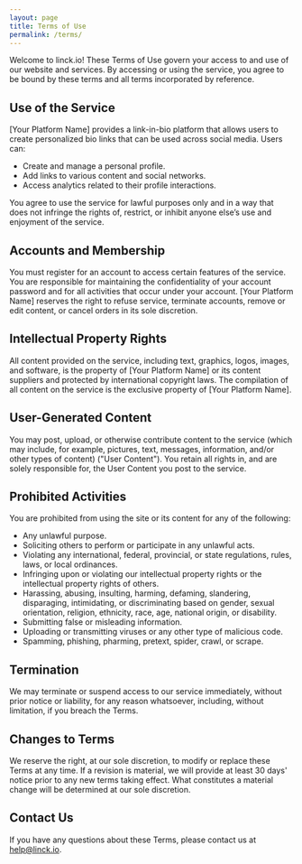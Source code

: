 ```yaml
---
layout: page
title: Terms of Use
permalink: /terms/
---
```


Welcome to linck.io! These Terms of Use govern your access to and use of our website and services. By accessing or using the service, you agree to be bound by these terms and all terms incorporated by reference.

## **Use of the Service**

[Your Platform Name] provides a link-in-bio platform that allows users to create personalized bio links that can be used across social media. Users can:

- Create and manage a personal profile.
- Add links to various content and social networks.
- Access analytics related to their profile interactions.

You agree to use the service for lawful purposes only and in a way that does not infringe the rights of, restrict, or inhibit anyone else’s use and enjoyment of the service.

## **Accounts and Membership**

You must register for an account to access certain features of the service. You are responsible for maintaining the confidentiality of your account password and for all activities that occur under your account. [Your Platform Name] reserves the right to refuse service, terminate accounts, remove or edit content, or cancel orders in its sole discretion.

## **Intellectual Property Rights**

All content provided on the service, including text, graphics, logos, images, and software, is the property of [Your Platform Name] or its content suppliers and protected by international copyright laws. The compilation of all content on the service is the exclusive property of [Your Platform Name].

## **User-Generated Content**

You may post, upload, or otherwise contribute content to the service (which may include, for example, pictures, text, messages, information, and/or other types of content) ("User Content"). You retain all rights in, and are solely responsible for, the User Content you post to the service.

## **Prohibited Activities**

You are prohibited from using the site or its content for any of the following:

- Any unlawful purpose.
- Soliciting others to perform or participate in any unlawful acts.
- Violating any international, federal, provincial, or state regulations, rules, laws, or local ordinances.
- Infringing upon or violating our intellectual property rights or the intellectual property rights of others.
- Harassing, abusing, insulting, harming, defaming, slandering, disparaging, intimidating, or discriminating based on gender, sexual orientation, religion, ethnicity, race, age, national origin, or disability.
- Submitting false or misleading information.
- Uploading or transmitting viruses or any other type of malicious code.
- Spamming, phishing, pharming, pretext, spider, crawl, or scrape.

## **Termination**

We may terminate or suspend access to our service immediately, without prior notice or liability, for any reason whatsoever, including, without limitation, if you breach the Terms.

## **Changes to Terms**

We reserve the right, at our sole discretion, to modify or replace these Terms at any time. If a revision is material, we will provide at least 30 days' notice prior to any new terms taking effect. What constitutes a material change will be determined at our sole discretion.

## **Contact Us**

If you have any questions about these Terms, please contact us at help@linck.io.
